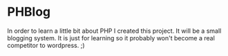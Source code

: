 # PHBlog

In order to learn a little bit about PHP I created this project. It will be a small blogging system. It is just for learning so it probably won't become a real competitor to wordpress. ;)
